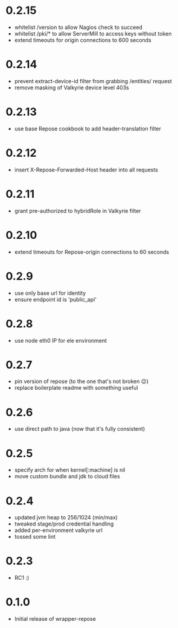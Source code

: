 # 0.2.15
- whitelist /version to allow Nagios check to succeed
- whitelist /pki/* to allow ServerMill to access keys without token
- extend timeouts for origin connections to 600 seconds

# 0.2.14
- prevent extract-device-id filter from grabbing /entities/ request
- remove masking of Valkyrie device level 403s

# 0.2.13
- use base Repose cookbook to add header-translation filter

# 0.2.12
- insert X-Repose-Forwarded-Host header into all requests

# 0.2.11
- grant pre-authorized to hybridRole in Valkyrie filter

# 0.2.10
- extend timeouts for Repose-origin connections to 60 seconds

# 0.2.9
- use only base url for identity
- ensure endpoint id is 'public_api'

# 0.2.8
- use node eth0 IP for ele environment

# 0.2.7
- pin version of repose (to the one that's not broken :wink:)
- replace boilerplate readme with something useful

# 0.2.6
- use direct path to java (now that it's fully consistent)

# 0.2.5
- specify arch for when kernel[:machine] is nil
- move custom bundle and jdk to cloud files

# 0.2.4
- updated jvm heap to 256/1024 (min/max)
- tweaked stage/prod credential handling
- added per-environment valkyrie url
- tossed some lint

# 0.2.3
- RC1 :)

# 0.1.0
- Initial release of wrapper-repose
